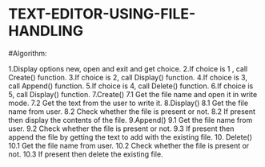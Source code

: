 # TEXT-EDITOR-USING-FILE-HANDLING
#Algorithm:

1.Display options new, open and exit and get choice.
2.If choice is 1 , call Create() function.
3.If choice is 2, call Display() function.
4.If choice is 3, call Append() function.
5.If choice is 4, call Delete() function.
6.If choice is 5, call Display() function.
7.Create()
    7.1 Get the file name and open it in write mode.
 7.2 Get the text from the user to write it.
8.Display()
    8.1 Get the file name from user.
    8.2 Check whether the file is present or not.
    8.2 If present then display the contents of the file.
9.Append()
    9.1 Get the file name from user.
    9.2 Check whether the file is present or not.
    9.3 If present then append the file by getting the text to add with the existing file.
10. Delete()
    10.1 Get the file name from user.
    10.2 Check whether the file is present or not.
    10.3 If present then delete the existing file.
